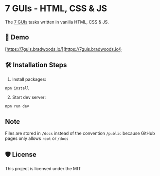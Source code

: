 # 7 GUIs - HTML, CSS & JS

The [7 GUIs](https://eugenkiss.github.io/7guis/) tasks written in vanilla HTML, CSS &amp; JS.

## 🚀 Demo

[https://7guis.bradwoods.io/](https://7guis.bradwoods.io/)

## 🛠️ Installation Steps

1. Install packages:

```bash
npm install
```

2. Start dev server:

```bash
npm run dev
```

## Note

Files are stored in `/docs` instead of the convention `/public` because GitHub pages only allows `root` or `/docs`

## 🛡️ License

This project is licensed under the MIT
